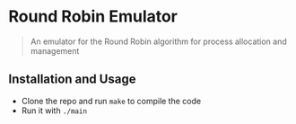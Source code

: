 # Round Robin Emulator
> An emulator for the Round Robin algorithm for process allocation and management 

## Installation and Usage 
- Clone the repo and run `make` to compile the code
- Run it with `./main`

